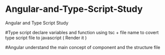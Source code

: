 # Angular-and-Type-Script-Study
Angular and Type Script Study

#Type script 
declare variables and function 
using tsc + file name to covert type script file to javascript ( Render it )

#Angular
understand the main concept of component and the structure file

